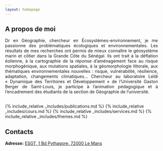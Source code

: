 ```yaml
---
layout: homepage
---
```


## A propos de moi
<div style="text-align: justify">
Dr en Géographie, chercheur en Écosystèmes-environnement, je me passionne des problématiques écologiques et environnementales. Les résultats de mes recherches ont permis de mieux connaître le géosystème marin et côtier dans la Grande Côte du Sénégal. Ils ont trait à la déflation éolienne, à la cartographie de la réponse d’aménagement face au risque morphogénique, aux mutations spatiales, à la géomorphologie littorale, aux thématiques environnementales nouvelles : risque, vulnérabilité, résilience, adaptation, changements climatiques…
Chercheur au laboratoire Leïdi « Dynamique des Territoires et Développement » de l’Université Gaston Berger de Saint-Louis, je participe à l’animation pédagogique et à l’encadrement des étudiants de la section de Géographie de l’université.
</div>
<br>
<!--
<strong style="color:#e74d3c; font-weight:600">I am looking for a postdoc or research scientist position in the US and EU. I would appreciate a ping if you see a job I might fit.</strong>
-->

<!--{% include_relative _includes/news.md %}-->
{% include_relative _includes/publications.md %}
{% include_relative _includes/cours.md %}
{% include_relative _includes/services.md %}
{% include_relative _includes/themes.md %}

## Contacts
**Adresse:** [ESGT, 1 Bd Pythagore, 72000 Le Mans](https://www.google.com/maps/uv?pb=!1s0x47e2861790c95d5f%3A0x8072e9a88e911550!3m1!7e115!4s%2Fmaps%2Fplace%2Fesgt%2Badrese%2F%4048.0186234%2C0.154416%2C3a%2C75y%2C31.19h%2C90t%2Fdata%3D*213m4*211e1*213m2*211s_5ZOkiC8pyhrgSyZJ1MFgg*212e0*214m2*213m1*211s0x47e2861790c95d5f%3A0x8072e9a88e911550%3Fsa%3DX%26ved%3D2ahUKEwjru8u4ooyBAxVGVKQEHYWpAkEQpx96BAg_EAA!5sesgt%20adresse%20-%20Recherche%20Google!15sCgIgAQ&imagekey=!1e2!2s_5ZOkiC8pyhrgSyZJ1MFgg&hl=fr&sa=X&ved=2ahUKEwjru8u4ooyBAxVGVKQEHYWpAkEQpx96BAhjEA0)
<br>
<!--**Office Location:** 248 Malone Hall &nbsp;&nbsp;&nbsp;&nbsp;&nbsp;&nbsp; **Phone:** (410) 929-6777-->
